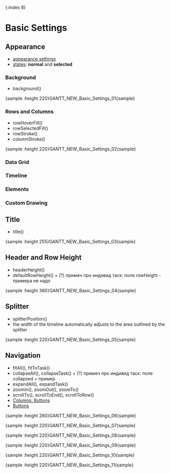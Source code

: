 {:index 8}
# Basic Settings

## Appearance

* [appearance settings](../Appearance_Settings)
* [states](../Common_Settings/Interactivity/States): **normal** and **selected**

### Background

* background()

{sample :height 220}GANTT\_NEW\_Basic\_Settings\_01{sample}

### Rows and Columns

* rowHoverFill()
* rowSelectedFill()
* rowStroke()
* columnStroke()

{sample :height 220}GANTT\_NEW\_Basic\_Settings\_02{sample}

### Data Grid
### Timeline
### Elements
### Custom Drawing

## Title

* title()

{sample :height 255}GANTT\_NEW\_Basic\_Settings\_03{sample}

## Header and Row Height

* headerHeight()
* defaultRowHeight() + (?) примеч про индивид таск: поле rowHeight - примера не надо

{sample :height 360}GANTT\_NEW\_Basic\_Settings\_04{sample}

## Splitter

* splitterPosition()
* the width of the timeline automatically adjusts to the area outlined by the splitter

{sample :height 220}GANTT\_NEW\_Basic\_Settings\_05{sample}

## Navigation

* fitAll(), fitToTask()
* collapseAll(), collapseTask() + (?) примеч про индивид таск: поле collapsed + пример
* expandAll(), expandTask()
* zoomIn(), zoomOut(), zoomTo()
* scrollTo(), scrollToEnd(), scrollToRow()
* [Columns: Buttons](Data_Grid/Columns#buttons)
* [Buttons](Data_Grid/Buttons) 

{sample :height 260}GANTT\_NEW\_Basic\_Settings\_06{sample}

{sample :height 220}GANTT\_NEW\_Basic\_Settings\_07{sample}

{sample :height 220}GANTT\_NEW\_Basic\_Settings\_08{sample}

{sample :height 220}GANTT\_NEW\_Basic\_Settings\_09{sample}

{sample :height 220}GANTT\_NEW\_Basic\_Settings\_10{sample}

{sample :height 220}GANTT\_NEW\_Basic\_Settings\_11{sample}